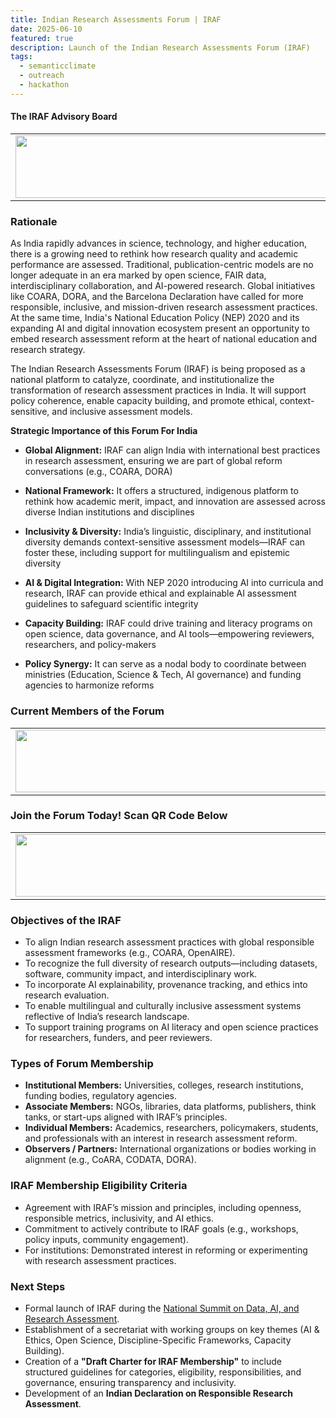 ```yaml
---
title: Indian Research Assessments Forum | IRAF
date: 2025-06-10
featured: true
description: Launch of the Indian Research Assessments Forum (IRAF)
tags:
  - semanticclimate
  - outreach
  - hackathon
---
```


#### The IRAF Advisory Board

<table>
  <tr>
    <td>
      <img src='{{ "/static/img/events_all/forum_pic1.jpg" | url }}' width="500" height="100">
    </td>
  </tr>
</table>

### Rationale 

As India rapidly advances in science, technology, and higher education, there is a growing need to rethink how research quality and academic performance are assessed. Traditional, publication-centric models are no longer adequate in an era marked by open science, FAIR data, interdisciplinary collaboration, and AI-powered research. Global initiatives like COARA, DORA, and the Barcelona Declaration have called for more responsible, inclusive, and mission-driven research assessment practices. At the same time, India's National Education Policy (NEP) 2020 and its expanding AI and digital innovation ecosystem present an opportunity to embed research assessment reform at the heart of national education and research strategy.

The Indian Research Assessments Forum (IRAF) is being proposed as a national platform to catalyze, coordinate, and institutionalize the transformation of research assessment practices in India. It will support policy coherence, enable capacity building, and promote ethical, context-sensitive, and inclusive assessment models.

**Strategic Importance of this Forum For India**

- **Global Alignment:** IRAF can align India with international best practices in research assessment, ensuring we are part of global reform conversations (e.g., COARA, DORA)

- **National Framework:** It offers a structured, indigenous platform to rethink how academic merit, impact, and innovation are assessed across diverse Indian institutions and disciplines

- **Inclusivity & Diversity:** India’s linguistic, disciplinary, and institutional diversity demands context-sensitive assessment models—IRAF can foster these, including support for multilingualism and epistemic diversity

- **AI & Digital Integration:** With NEP 2020 introducing AI into curricula and research, IRAF can provide ethical and explainable AI assessment guidelines to safeguard scientific integrity

- **Capacity Building:** IRAF could drive training and literacy programs on open science, data governance, and AI tools—empowering reviewers, researchers, and policy-makers

- **Policy Synergy:** It can serve as a nodal body to coordinate between ministries (Education, Science & Tech, AI governance) and funding agencies to harmonize reforms

### Current Members of the Forum 

<table>
  <tr>
    <td>
      <img src='{{ "/static/img/events_all/forum_pic5.jpeg" | url }}' width="500" height="100">
    </td>
  </tr>
</table>


### Join the Forum Today! Scan  QR Code Below

<table>
  <tr>
    <td>
      <img src='{{ "/static/img/events_all/forum_pic4.jpg" | url }}' width="500" height="100">
    </td>
  </tr>
</table>

### Objectives of the IRAF

- To align Indian research assessment practices with global responsible assessment frameworks (e.g., COARA, OpenAIRE).
- To recognize the full diversity of research outputs—including datasets, software, community impact, and interdisciplinary work.
- To incorporate AI explainability, provenance tracking, and ethics into research evaluation.
- To enable multilingual and culturally inclusive assessment systems reflective of India’s research landscape.
- To support training programs on AI literacy and open science practices for researchers, funders, and peer reviewers.

### Types of Forum Membership

- **Institutional Members:** Universities, colleges, research institutions, funding bodies, regulatory agencies.
- **Associate Members:** NGOs, libraries, data platforms, publishers, think tanks, or start-ups aligned with IRAF’s principles.
- **Individual Members:** Academics, researchers, policymakers, students, and professionals with an interest in research assessment reform.
- **Observers / Partners:** International organizations or bodies working in alignment (e.g., CoARA, CODATA, DORA).

### IRAF Membership Eligibility Criteria

- Agreement with IRAF’s mission and principles, including openness, responsible metrics, inclusivity, and AI ethics.
- Commitment to actively contribute to IRAF goals (e.g., workshops, policy inputs, community engagement).
- For institutions: Demonstrated interest in reforming or experimenting with research assessment practices.
  
### Next Steps

- Formal launch of IRAF during the [National Summit on Data, AI, and Research Assessment](https://semanticclimate.github.io/p/en/events/ALR_June25/).
- Establishment of a secretariat with working groups on key themes (AI & Ethics, Open Science, Discipline-Specific Frameworks, Capacity Building).
- Creation of a **"Draft Charter for IRAF Membership"** to include structured guidelines for categories, eligibility, responsibilities, and governance, ensuring transparency and inclusivity.
- Development of an **Indian Declaration on Responsible Research Assessment**.

